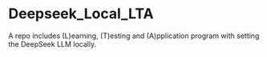 # Deepseek_Local_LTA
A repo includes (L)earning, (T)esting and (A)pplication program with setting the DeepSeek LLM locally.
